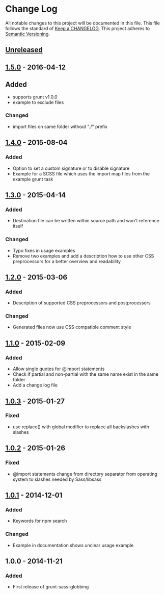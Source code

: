 # Change Log
All notable changes to this project will be documented in this file.
This file follows the standard of [Keep a CHANGELOG](http://keepachangelog.com/).
This project adheres to [Semantic Versioning](http://semver.org/).

## [Unreleased][unreleased]

## [1.5.0] - 2016-04-12
## Added
- supports grunt v1.0.0
- example to exclude files

### Changed
- import files on same folder without "./" prefix

## [1.4.0] - 2015-08-04
### Added
- Option to set a custom signature or to disable signature
- Example for a SCSS file which uses the import map files from the example grunt task

## [1.3.0] - 2015-04-14
### Added
- Destination file can be written within source path and won't reference itself

### Changed
- Typo fixes in usage examples
- Remove two examples and add a description how to use other CSS preprocessors for a better overview and readability

## [1.2.0] - 2015-03-06
### Added
- Description of supported CSS preprocessors and postprocessors

### Changed
- Generated files now use CSS compatible comment style

## [1.1.0] - 2015-02-09
### Added
- Allow single quotes for @import statements
- Check if partial and non-partial with the same name exist in the same folder
- Add a change log file

## [1.0.3] - 2015-01-27
### Fixed
- use replace() with global modifier to replace all backslashes with slashes

## [1.0.2] - 2015-01-26
### Fixed
- @import statements change from directory separator from operating system to slashes needed by Sass/libsass

## [1.0.1] - 2014-12-01
### Added
- Keywords for npm search

### Changed
- Example in documentation shows unclear usage example

## 1.0.0 - 2014-11-21
### Added
- First release of grunt-sass-globbing

[unreleased]: https://github.com/DennisBecker/grunt-sass-globbing/compare/v1.5.0...HEAD
[1.5.0]: https://github.com/DennisBecker/grunt-sass-globbing/compare/v1.4.0...v1.5.0
[1.4.0]: https://github.com/DennisBecker/grunt-sass-globbing/compare/v1.3.0...v1.4.0
[1.3.0]: https://github.com/DennisBecker/grunt-sass-globbing/compare/v1.2.0...v1.3.0
[1.2.0]: https://github.com/DennisBecker/grunt-sass-globbing/compare/v1.1.0...v1.2.0
[1.1.0]: https://github.com/DennisBecker/grunt-sass-globbing/compare/v1.0.3...v1.1.0
[1.0.3]: https://github.com/DennisBecker/grunt-sass-globbing/compare/v1.0.2...v1.0.3
[1.0.2]: https://github.com/DennisBecker/grunt-sass-globbing/compare/v1.0.1...v1.0.2
[1.0.1]: https://github.com/DennisBecker/grunt-sass-globbing/compare/v1.0.0...v1.0.1
